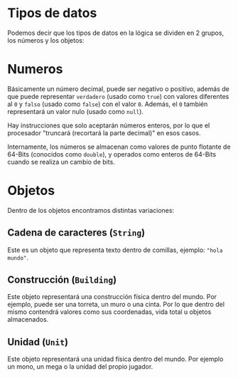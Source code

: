 # Tipos de datos

Podemos decir que los tipos de datos en la lógica se dividen en 2 grupos, los números y los objetos:

# Numeros

Básicamente un número decimal, puede ser negativo o positivo, además de que puede representar `verdadero` (usado como `true`) con valores diferentes al `0` y `falso` (usado como `false`) con el valor `0`. Además, el `0` también representará un valor nulo (usado como `null`).

Hay instrucciones que solo aceptarán números enteros, por lo que el procesador "truncará (recortará la parte decimal)" en esos casos.

Internamente, los números se almacenan como valores de punto flotante de 64-Bits (conocidos como `double`), y operados como enteros de 64-Bits cuando se realiza un cambio de bits.

# Objetos

Dentro de los objetos encontramos distintas variaciones:

## Cadena de caracteres (`String`)

Este es un objeto que representa texto dentro de comillas, ejemplo: `"hola mundo"`.

## Construcción (`Building`)

Este objeto representará una construcción física dentro del mundo. Por ejemplo, puede ser una torreta, un muro o una cinta. Por lo que dentro del mismo contendrá valores como sus coordenadas, vida total u objetos almacenados.

## Unidad (`Unit`)

Este objeto representará una unidad física dentro del mundo. Por ejemplo un mono, un mega o la unidad del propio jugador.






